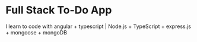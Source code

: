 # Full Stack To-Do App 
I learn to code with angular + typescript | Node.js + TypeScript + express.js + mongoose + mongoDB 
